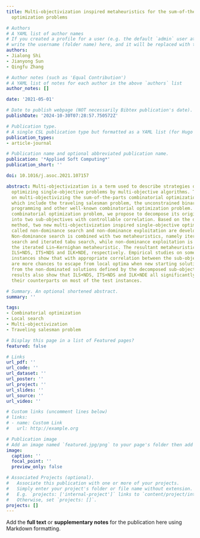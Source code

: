 ```yaml
---
title: Multi-objectivization inspired metaheuristics for the sum-of-the-parts combinatorial
  optimization problems

# Authors
# A YAML list of author names
# If you created a profile for a user (e.g. the default `admin` user at `content/authors/admin/`), 
# write the username (folder name) here, and it will be replaced with their full name and linked to their profile.
authors:
- Jialong Shi
- Jianyong Sun
- Qingfu Zhang

# Author notes (such as 'Equal Contribution')
# A YAML list of notes for each author in the above `authors` list
author_notes: []

date: '2021-05-01'

# Date to publish webpage (NOT necessarily Bibtex publication's date).
publishDate: '2024-10-30T07:28:57.750572Z'

# Publication type.
# A single CSL publication type but formatted as a YAML list (for Hugo requirements).
publication_types:
- article-journal

# Publication name and optional abbreviated publication name.
publication: '*Applied Soft Computing*'
publication_short: ''

doi: 10.1016/j.asoc.2021.107157

abstract: Multi-objectivization is a term used to describe strategies developed for
  optimizing single-objective problems by multi-objective algorithms. This paper focuses
  on multi-objectivizing the sum-of-the-parts combinatorial optimization problems,
  which include the traveling salesman problem, the unconstrained binary quadratic
  programming and other well-known combinatorial optimization problem. For a sum-of-the-parts
  combinatorial optimization problem, we propose to decompose its original objective
  into two sub-objectives with controllable correlation. Based on the decomposition
  method, two new multi-objectivization inspired single-objective optimization techniques
  called non-dominance search and non-dominance exploitation are developed, respectively.
  Non-dominance search is combined with two metaheuristics, namely iterated local
  search and iterated tabu search, while non-dominance exploitation is embedded within
  the iterated Lin–Kernighan metaheuristic. The resultant metaheuristics are called
  ILS+NDS, ITS+NDS and ILK+NDE, respectively. Empirical studies on some TSP and UBQP
  instances show that with appropriate correlation between the sub-objectives, there
  are more chances to escape from local optima when new starting solution is selected
  from the non-dominated solutions defined by the decomposed sub-objectives. Experimental
  results also show that ILS+NDS, ITS+NDS and ILK+NDE all significantly outperform
  their counterparts on most of the test instances.

# Summary. An optional shortened abstract.
summary: ''

tags:
- Combinatorial optimization
- Local search
- Multi-objectivization
- Traveling salesman problem

# Display this page in a list of Featured pages?
featured: false

# Links
url_pdf: ''
url_code: ''
url_dataset: ''
url_poster: ''
url_project: ''
url_slides: ''
url_source: ''
url_video: ''

# Custom links (uncomment lines below)
# links:
# - name: Custom Link
#   url: http://example.org

# Publication image
# Add an image named `featured.jpg/png` to your page's folder then add a caption below.
image:
  caption: ''
  focal_point: ''
  preview_only: false

# Associated Projects (optional).
#   Associate this publication with one or more of your projects.
#   Simply enter your project's folder or file name without extension.
#   E.g. `projects: ['internal-project']` links to `content/project/internal-project/index.md`.
#   Otherwise, set `projects: []`.
projects: []
---
```


Add the **full text** or **supplementary notes** for the publication here using Markdown formatting.
